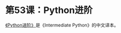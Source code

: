 # 第53课：Python进阶
[《Python进阶》](https://github.com/eastlakeside/interpy-zh)是《Intermediate Python》的中文译本。

